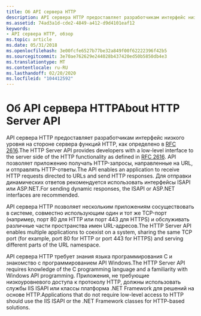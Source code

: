 ```yaml
---
title: Об API сервера HTTP
description: API сервера HTTP предоставляет разработчикам интерфейс низкого уровня на стороне сервера функций HTTP, как определено в RFC 2616.
ms.assetid: 74ad3a1d-cde2-4849-a412-d9d4101eaf12
keywords:
- API сервера HTTP, обзор
ms.topic: article
ms.date: 05/31/2018
ms.openlocfilehash: 3e00fcfe6527b77be32a849f00f62222396f42b5
ms.sourcegitcommit: 3e70ae762629e244028b437420ed50b5850db4e3
ms.translationtype: MT
ms.contentlocale: ru-RU
ms.lasthandoff: 02/20/2020
ms.locfileid: "104412592"
---
```

# <a name="about-http-server-api"></a><span data-ttu-id="88419-104">Об API сервера HTTP</span><span class="sxs-lookup"><span data-stu-id="88419-104">About HTTP Server API</span></span>

<span data-ttu-id="88419-105">API сервера HTTP предоставляет разработчикам интерфейс низкого уровня на стороне сервера функций HTTP, как определено в [RFC 2616](https://www.ietf.org/rfc/rfc2616.txt).</span><span class="sxs-lookup"><span data-stu-id="88419-105">The HTTP Server API provides developers with a low-level interface to the server side of the HTTP functionality as defined in [RFC 2616](https://www.ietf.org/rfc/rfc2616.txt).</span></span> <span data-ttu-id="88419-106">API позволяет приложению получать HTTP-запросы, направленные на URL, и отправлять HTTP-ответы.</span><span class="sxs-lookup"><span data-stu-id="88419-106">The API enables an application to receive HTTP requests directed to URLs and send HTTP responses.</span></span> <span data-ttu-id="88419-107">Для отправки динамических ответов рекомендуется использовать интерфейсы ISAPI или ASP.NET.</span><span class="sxs-lookup"><span data-stu-id="88419-107">For sending dynamic responses, the ISAPI or ASP.NET interfaces are recommended.</span></span>

<span data-ttu-id="88419-108">API сервера HTTP позволяет нескольким приложениям сосуществовать в системе, совместно использующим один и тот же TCP-порт (например, порт 80 для HTTP или порт 443 для HTTPS) и обслуживать различные части пространства имен URL-адресов.</span><span class="sxs-lookup"><span data-stu-id="88419-108">The HTTP Server API enables multiple applications to coexist on a system, sharing the same TCP port (for example, port 80 for HTTP or port 443 for HTTPS) and serving different parts of the URL namespace.</span></span>

<span data-ttu-id="88419-109">API сервера HTTP требует знания языка программирования C и знакомство с программированием API Windows.</span><span class="sxs-lookup"><span data-stu-id="88419-109">The HTTP Server API requires knowledge of the C programming language and a familiarity with Windows API programming.</span></span> <span data-ttu-id="88419-110">Приложения, не требующие низкоуровневого доступа к протоколу HTTP, должны использовать службы IIS ISAPI или классы платформа .NET Framework для решений на основе HTTP.</span><span class="sxs-lookup"><span data-stu-id="88419-110">Applications that do not require low-level access to HTTP should use the IIS ISAPI or the .NET Framework classes for HTTP-based solutions.</span></span>

 

 




